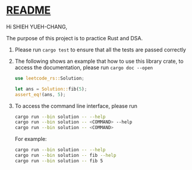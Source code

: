 # [README](https://github.com/ttboma/syc_leetcode_solution_rs)

Hi SHIEH YUEH-CHANG,

The purpose of this project is to practice Rust and DSA.

1. Please run `cargo test` to ensure that all the tests are passed correctly
2. The following shows an example that how to use this library crate, to access
   the documentation, please run `cargo doc --open`

   ```rust
   use leetcode_rs::Solution;

   let ans = Solution::fib(5);
   assert_eq!(ans, 5);
   ```

3. To access the command line interface, please run

   ```bash
   cargo run --bin solution -- --help
   cargo run --bin solution -- <COMMAND> --help
   cargo run --bin solution -- <COMMAND>
   ```

   For example:

   ```bash
   cargo run --bin solution -- --help
   cargo run --bin solution -- fib --help
   cargo run --bin solution -- fib 5
   ```
